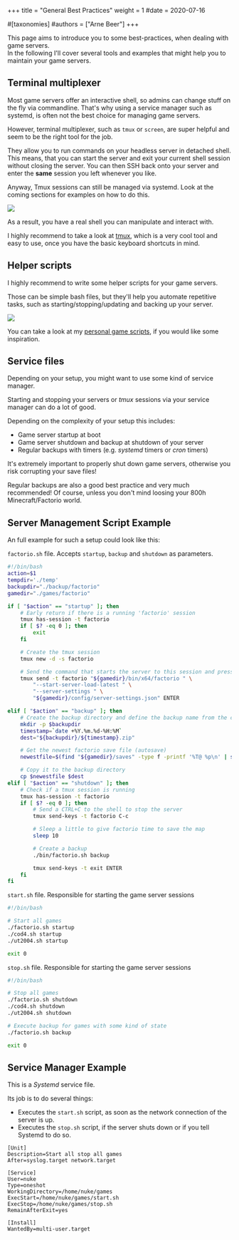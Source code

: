 +++
title = "General Best Practices"
weight = 1
#date = 2020-07-16

#[taxonomies]
#authors = ["Arne Beer"]
+++

This page aims to introduce you to some best-practices, when dealing with game servers.  
In the following I'll cover several tools and examples that might help you to maintain your game servers.

## Terminal multiplexer

Most game servers offer an interactive shell, so admins can change stuff on the fly via commandline.
That's why using a service manager such as systemd, is often not the best choice for managing game servers.

However, terminal multiplexer, such as `tmux` or `screen`, are super helpful and seem to be the right tool for the job.

They allow you to run commands on your headless server in detached shell.
This means, that you can start the server and exit your current shell session without closing the server.
You can then SSH back onto your server and enter the **same** session you left whenever you like.

Anyway, Tmux sessions can still be managed via systemd.
Look at the coming sections for examples on how to do this.

<div class="gif" alt="Tmux dedicated game server tutorial example">
    <img src="/best_practices/tmux_demo.gif" style="width:auto;"></img>
</div>

As a result, you have a real shell you can manipulate and interact with.

I highly recommend to take a look at [tmux](https://github.com/tmux/tmux/wiki), which is a very cool tool and easy to use, once you have the basic keyboard shortcuts in mind.

## Helper scripts

I highly recommend to write some helper scripts for your game servers.

Those can be simple bash files, but they'll help you automate repetitive tasks, such as starting/stopping/updating and backing up your server.

<div class="gif" alt="Factorio dedicated server helper bash script">
    <img src="/best_practices/helper_script_demo.gif" style="width:auto;"></img>
</div>

You can take a look at my [personal game scripts](https://github.com/Nukesor/gamescripts/blob/master/bin/factorio.sh), if you would like some inspiration.

## Service files

Depending on your setup, you might want to use some kind of service manager.

Starting and stopping your servers or _tmux_ sessions via your service manager can do a lot of good.

Depending on the complexity of your setup this includes:

- Game server startup at boot
- Game server shutdown and backup at shutdown of your server
- Regular backups with timers (e.g. _systemd_ timers or _cron_ timers)

It's extremely important to properly shut down game servers, otherwise you risk corrupting your save files!

Regular backups are also a good best practice and very much recommended!
Of course, unless you don't mind loosing your 800h Minecraft/Factorio world.

## Server Management Script Example

An full example for such a setup could look like this:

`factorio.sh` file. Accepts `startup`, `backup` and `shutdown` as parameters.

```bash
#!/bin/bash
action=$1
tempdir='./temp'
backupdir="./backup/factorio"
gamedir="./games/factorio"

if [ "$action" == "startup" ]; then
    # Early return if there is a running 'factorio' session
    tmux has-session -t factorio
    if [ $? -eq 0 ]; then
        exit
    fi

    # Create the tmux session
    tmux new -d -s factorio

    # Send the command that starts the server to this session and press ENTER
    tmux send -t factorio "${gamedir}/bin/x64/factorio " \
        "--start-server-load-latest " \
        "--server-settings " \
        "${gamedir}/config/server-settings.json" ENTER

elif [ "$action" == "backup" ]; then
    # Create the backup directory and define the backup name from the current date and time
    mkdir -p $backupdir
    timestamp=`date +%Y.%m.%d-%H:%M`
    dest="${backupdir}/${timestamp}.zip"

    # Get the newest factorio save file (autosave)
    newestfile=$(find "${gamedir}/saves" -type f -printf '%T@ %p\n' | sort -n | tail -1 | cut -f2- -d" ")

    # Copy it to the backup directory
    cp $newestfile $dest
elif [ "$action" == "shutdown" ]; then
    # Check if a tmux session is running
    tmux has-session -t factorio
    if [ $? -eq 0 ]; then
        # Send a CTRL+C to the shell to stop the server
        tmux send-keys -t factorio C-c

        # Sleep a little to give factorio time to save the map
        sleep 10

        # Create a backup
        ./bin/factorio.sh backup

        tmux send-keys -t exit ENTER
    fi
fi
```

`start.sh` file. Responsible for starting the game server sessions

```bash
#!/bin/bash

# Start all games
./factorio.sh startup
./cod4.sh startup
./ut2004.sh startup

exit 0
```

`stop.sh` file. Responsible for starting the game server sessions

```bash
#!/bin/bash

# Stop all games
./factorio.sh shutdown
./cod4.sh shutdown
./ut2004.sh shutdown

# Execute backup for games with some kind of state
./factorio.sh backup

exit 0
```

## Service Manager Example

This is a _Systemd_ service file.

Its job is to do several things:

- Executes the `start.sh` script, as soon as the network connection of the server is up.
- Executes the `stop.sh` script, if the server shuts down or if you tell Systemd to do so.

```text
[Unit]
Description=Start all stop all games
After=syslog.target network.target

[Service]
User=nuke
Type=oneshot
WorkingDirectory=/home/nuke/games
ExecStart=/home/nuke/games/start.sh
ExecStop=/home/nuke/games/stop.sh
RemainAfterExit=yes

[Install]
WantedBy=multi-user.target
```
